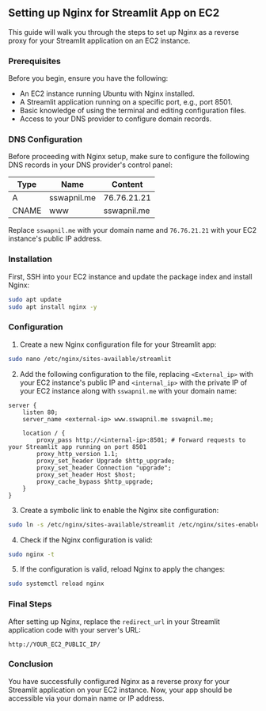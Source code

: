 ## Setting up Nginx for Streamlit App on EC2

This guide will walk you through the steps to set up Nginx as a reverse proxy for your Streamlit application on an EC2 instance.

### Prerequisites

Before you begin, ensure you have the following:

- An EC2 instance running Ubuntu with Nginx installed.
- A Streamlit application running on a specific port, e.g., port 8501.
- Basic knowledge of using the terminal and editing configuration files.
- Access to your DNS provider to configure domain records.

### DNS Configuration

Before proceeding with Nginx setup, make sure to configure the following DNS records in your DNS provider's control panel:

| Type  | Name        | Content     |
| ----- | ----------- | ----------- |
| A     | sswapnil.me | 76.76.21.21 |
| CNAME | www         | sswapnil.me |

Replace `sswapnil.me` with your domain name and `76.76.21.21` with your EC2 instance's public IP address.

### Installation

First, SSH into your EC2 instance and update the package index and install Nginx:

```bash
sudo apt update
sudo apt install nginx -y
```

### Configuration

1. Create a new Nginx configuration file for your Streamlit app:

```bash
sudo nano /etc/nginx/sites-available/streamlit
```

2. Add the following configuration to the file, replacing `<External_ip>` with your EC2 instance's public IP and `<internal_ip>` with the private IP of your EC2 instance along with `sswapnil.me` with your domain name:

```nginx
server {
    listen 80;
    server_name <external-ip> www.sswapnil.me sswapnil.me;

    location / {
        proxy_pass http://<internal-ip>:8501; # Forward requests to your Streamlit app running on port 8501
        proxy_http_version 1.1;
        proxy_set_header Upgrade $http_upgrade;
        proxy_set_header Connection "upgrade";
        proxy_set_header Host $host;
        proxy_cache_bypass $http_upgrade;
    }
}
```

3. Create a symbolic link to enable the Nginx site configuration:

```bash
sudo ln -s /etc/nginx/sites-available/streamlit /etc/nginx/sites-enabled/
```

4. Check if the Nginx configuration is valid:

```bash
sudo nginx -t
```

5. If the configuration is valid, reload Nginx to apply the changes:

```bash
sudo systemctl reload nginx
```

### Final Steps

After setting up Nginx, replace the `redirect_url` in your Streamlit application code with your server's URL:

```
http://YOUR_EC2_PUBLIC_IP/
```

### Conclusion

You have successfully configured Nginx as a reverse proxy for your Streamlit application on your EC2 instance. Now, your app should be accessible via your domain name or IP address.
